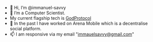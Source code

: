 - 👋 Hi, I’m @immanuel-savvy
- 👀 I’m a Computer Scientist.
- My current flagship tech is [GodProtocol](https://godprotocol-web.vercel.app/)
- 💞️ In the past I have worked on Arena Mobile which is a decentralise social platform.
- 📫 I am responsive via my email "immauelsavvy@gmail.com"

<!---
immanuel-savvy/immanuel-savvy is a ✨ special ✨ repository because its `README.md` (this file) appears on your GitHub profile.
You can click the Preview link to take a look at your changes.
--->
